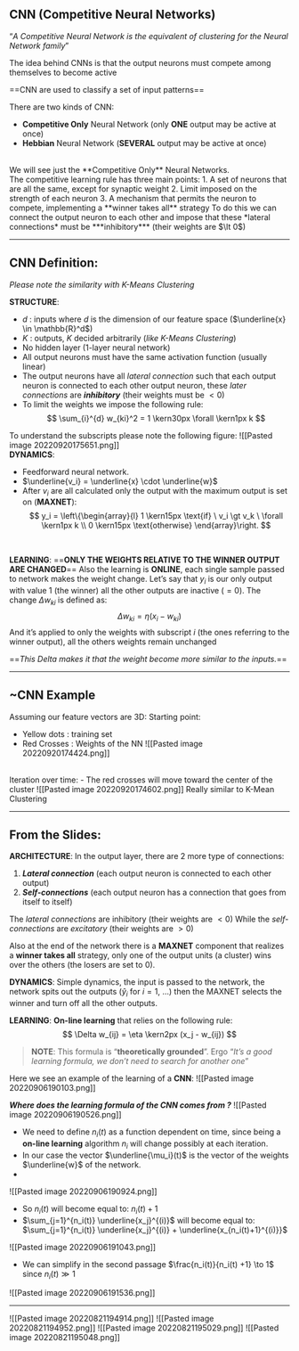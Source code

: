 ## CNN (Competitive Neural Networks)
“*A Competitive Neural Network is the equivalent of clustering for the Neural Network family*”

The idea behind CNNs is that the output neurons must compete among themselves to become active

==CNN are used to classify a set of input patterns==

There are two kinds of CNN:
- **Competitive Only** Neural Network (only **ONE** output may be active at once)
- **Hebbian** Neural Network (**SEVERAL** output may be active at once)
<br>
We will see just the **Competitive Only** Neural Networks.
<br>
The competitive learning rule has three main points:
1. A set of neurons that are all the same, except for synaptic weight
2. Limit imposed on the strength of each neuron
3. A mechanism that permits the neuron to compete, implementing a **winner takes all** strategy
To do this we can connect the output neuron to each other and impose that these *lateral connections* must be ***inhibitory*** (their weights are $\lt 0$)

---
## CNN Definition:
*Please note the similarity with K-Means Clustering*

**STRUCTURE**:
- $d$ : inputs where $d$ is the dimension of our feature space ($\underline{x} \in \mathbb{R}^d$)
- $K$ : outputs, $K$ decided arbitrarily (*like K-Means Clustering*)
- No hidden layer (1-layer neural network)
- All output neurons must have the same activation function (usually linear)
- The output neurons have all *lateral connection* such that each output neuron is connected to each other output neuron, these *later connections* are ***inhibitory*** (their weights must be $\lt 0$)
- To limit the weights we impose the following rule:
$$
\sum_{i}^{d} w_{ki}^2 = 1 \kern30px \forall \kern1px k
$$

To understand the subscripts please note the following figure:
![[Pasted image 20220920175651.png]]
<br>
**DYNAMICS**:
- Feedforward neural network.
- $\underline{v_i} = \underline{x} \cdot \underline{w}$
- After $v_i$ are all calculated only the output with the maximum output is set on (**MAXNET**):
$$
y_i = 
\left\{\begin{array}{l}
1 \kern15px \text{if}  \ v_i \gt v_k \ \forall \kern1px k
\\
0 \kern15px \text{otherwise}
\end{array}\right.
$$
<br>

**LEARNING**:
==**ONLY THE WEIGHTS RELATIVE TO THE WINNER OUTPUT ARE CHANGED**==
Also the learning is **ONLINE**, each single sample passed to network makes the weight change.
Let’s say that $y_i$ is our only output with value $1$ (the winner) all the other outputs are inactive ($= 0$).
The change $\Delta w_{ki}$ is defined as:
$$
\Delta w_{ki} = \eta (x_i - w_{ki})
$$
And it’s applied to only the weights with subscript $i$ (the ones referring to the winner output), all the others weights remain unchanged

==*This Delta makes it that the weight become more similar to the inputs.*==

---
## ~CNN Example
Assuming our feature vectors are 3D:
Starting point:
- Yellow dots : training set
- Red Crosses : Weights of the NN
![[Pasted image 20220920174424.png]]
<br>
Iteration over time:
- The red crosses will move toward the center of the cluster
![[Pasted image 20220920174602.png]]
Really similar to K-Mean Clustering







---
## From the Slides:
**ARCHITECTURE**: In the output layer, there are 2 more type of connections:
1. ***Lateral connection*** (each output neuron is connected to each other output)
2. ***Self-connections*** (each output neuron has a connection that goes from itself to itself)

The *lateral connections* are inhibitory (their weights are $\lt 0$)
While the *self-connections* are *excitatory* (their weights are $\gt 0$)

Also at the end of the network there is a **MAXNET** component that realizes a **winner takes all** strategy, only one of the output units (a cluster) wins over the others (the losers are set to $0$).

**DYNAMICS**: Simple dynamics, the input is passed to the network, the network spits out the outputs ($\hat{y}_i$ for $i = 1 ,\ \ldots$) then the MAXNET selects the winner and turn off all the other outputs.

**LEARNING**: **On-line learning** that relies on the following rule:
$$
\Delta w_{ij} = \eta \kern2px (x_j - w_{ij})
$$

> **NOTE**:
> This formula is “**theoretically grounded**”.
> Ergo “*It’s a good learning formula, we don’t need to search for another one*”

Here we see an example of the learning of a **CNN**:
![[Pasted image 20220906190103.png]]
<br>

***Where does the learning formula of the CNN comes from ?***
![[Pasted image 20220906190526.png]]
- We need to define $n_i(t)$ as a function dependent on time, since being a **on-line learning** algorithm $n_i$ will change possibly at each iteration.
- In our case the vector $\underline{\mu_i}(t)$ is the vector of the weights $\underline{w}$ of the network.
- 

![[Pasted image 20220906190924.png]]
- So $n_i(t)$ will become equal to: $n_i(t) +1$
- $\sum_{j=1}^{n_i(t)} \underline{x_j}^{(i)}$ will become equal to: $\sum_{j=1}^{n_i(t)} \underline{x_j}^{(i)} + \underline{x_{n_i(t)+1}^{(i)}}$ 

![[Pasted image 20220906191043.png]]
- We can simplify in the second passage $\frac{n_i(t)}{n_i(t) +1} \to 1$ since $n_i(t) \gg 1$

![[Pasted image 20220906191536.png]]

---

![[Pasted image 20220821194914.png]]
![[Pasted image 20220821194952.png]]
![[Pasted image 20220821195029.png]]
![[Pasted image 20220821195048.png]]
